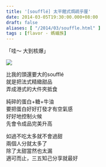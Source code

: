 ```yaml
---
title: '[soufflé] 太平館式焗疏乎厘'
date: 2014-03-05T19:30:00.000+08:00
draft: false
aliases: [ "/2014/03/souffle.html" ]
tags : [flavor - 螞蟻族]
---
```


「哇～ 大到核爆」  

![](/images/taopingkoon.jpg)

比我的頭還要大的soufflé  
就是把法式精緻甜品  
弄成港式的大件夾抵食  
  
純碎的蛋白+糖+牛油  
要把蛋白好好打發才有空氣感  
好好地控制火候  
先會令成品完美升高  
  
如過不吃太多就不會過甜  
兩個人分就太多了  
除了太甜當然也太漏  
適可而止，三五知己分享就最好
